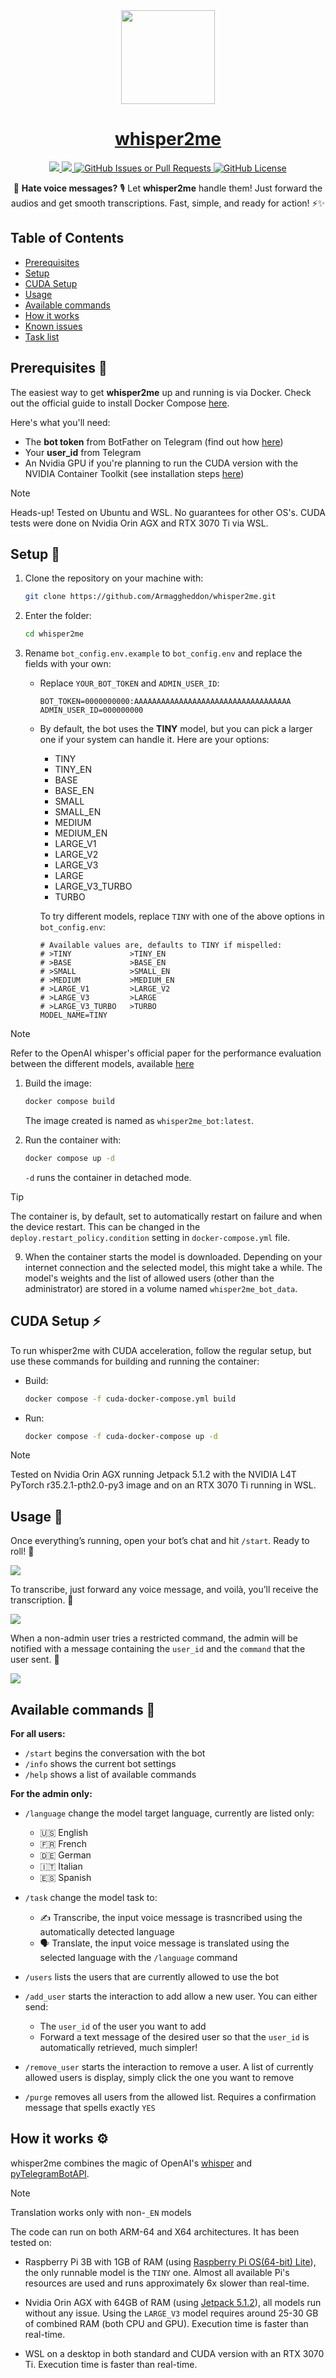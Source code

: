 <div id="top"></div>
<br/>
<br/>

<p align="center">
  <img src="./doc/images/shushing_emojy.png" width="150" height="150">
</p>

<h1 align=center>
    <a href="https://github.com/Armaggheddon/whisper2me">whisper2me</a>
</h1>

<p align="center">
<a href="https://github.com/Armaggheddon/whisper2me/commits/main">
<img src="https://img.shields.io/github/last-commit/Armaggheddon/whisper2me">
</a>
<a href="https://github.com/Armaggheddon/whisper2me">
<img src="https://img.shields.io/badge/Maintained-yes-green.svg"/>
</a>
<a href="https://github.com/Armaggheddon/whisper2me/issues">
<img alt="GitHub Issues or Pull Requests" src="https://img.shields.io/github/issues/Armaggheddon/whisper2me">
</a>
<a href="https://github.com/Armaggheddon/whisper2me/blob/main/LICENSE">
<img alt="GitHub License" src="https://img.shields.io/github/license/Armaggheddon/whisper2me"/>
</a>
<!--<a href="https://github.com/Armaggheddon/whisper2me">
<img src="https://img.shields.io/badge/Maintained%3F-no-red.svg">
</a> -->
</p>

<p align="center">
💬 <b>Hate voice messages?</b> 🎙️ Let <b>whisper2me</b> handle them! Just forward the audios and get smooth transcriptions. Fast, simple, and ready for action! ⚡✨
</p>


## Table of Contents  
* [Prerequisites](#preprequisites)
* [Setup](#setup)
* [CUDA Setup](#cuda-setup)
* [Usage](#usage)
* [Available commands](#available-commands)
* [How it works](#how-it-works)
* [Known issues](#known-issues)
* [Task list](#task-list)


## Prerequisites 🚀

The easiest way to get **whisper2me** up and running is via Docker. Check out the official guide to install Docker Compose [here](https://docs.docker.com/compose/install/).

Here's what you'll need:
- The **bot token** from BotFather on Telegram (find out how [here](https://core.telegram.org/bots/tutorial#getting-ready))
- Your **user_id** from Telegram
- An Nvidia GPU if you're planning to run the CUDA version with the NVIDIA Container Toolkit (see installation steps [here](https://docs.nvidia.com/datacenter/cloud-native/container-toolkit/latest/install-guide.html))

> [!NOTE]
> Heads-up! Tested on Ubuntu and WSL. No guarantees for other OS's. CUDA tests were done on Nvidia Orin AGX and RTX 3070 Ti via WSL.


## Setup 🔧

1. Clone the repository on your machine with:
    ```bash
    git clone https://github.com/Armaggheddon/whisper2me.git
    ```
1. Enter the folder:
    ```bash
    cd whisper2me
    ```
1. Rename `bot_config.env.example` to `bot_config.env` and replace the fields with your own:
    - Replace `YOUR_BOT_TOKEN` and `ADMIN_USER_ID`:

        ```dosini
        BOT_TOKEN=0000000000:AAAAAAAAAAAAAAAAAAAAAAAAAAAAAAAAAAA
        ADMIN_USER_ID=000000000
        ```
    - By default, the bot uses the **TINY** model, but you can pick a larger one if your system can handle it. Here are your options:
        - TINY
        - TINY_EN
        - BASE
        - BASE_EN
        - SMALL
        - SMALL_EN
        - MEDIUM
        - MEDIUM_EN
        - LARGE_V1
        - LARGE_V2
        - LARGE_V3
        - LARGE
        - LARGE_V3_TURBO
        - TURBO
    
        To try different models, replace `TINY` with one of the above options in `bot_config.env`:
        ```dosini
        # Available values are, defaults to TINY if mispelled:
        # >TINY             >TINY_EN
        # >BASE             >BASE_EN
        # >SMALL            >SMALL_EN
        # >MEDIUM           >MEDIUM_EN
        # >LARGE_V1         >LARGE_V2
        # >LARGE_V3         >LARGE
        # >LARGE_V3_TURBO   >TURBO
        MODEL_NAME=TINY
        ```
> [!NOTE]
> Refer to the OpenAI whisper's official paper for the performance evaluation between the different models, available [here](https://arxiv.org/abs/2212.04356)


1. Build the image:
    ```bash
    docker compose build
    ```
    The image created is named as `whisper2me_bot:latest`.


1. Run the container with:
    ```bash
    docker compose up -d
    ```
    `-d` runs the container in detached mode.
    
> [!TIP]
> The container is, by default, set to automatically restart on failure and when the device restart. This can be changed in the `deploy.restart_policy.condition` setting in `docker-compose.yml` file.


9. When the container starts the model is downloaded. Depending on your internet connection and the selected model, this might take a while. The model's weights and the list of allowed users (other than the administrator) are stored in a volume named `whisper2me_bot_data`.


## CUDA Setup ⚡

To run whisper2me with CUDA acceleration, follow the regular setup, but use these commands for building and running the container:

- Build:
    ```bash
    docker compose -f cuda-docker-compose.yml build
    ```

- Run:
    ```bash
    docker compose -f cuda-docker-compose up -d
    ```

> [!NOTE]
> Tested on Nvidia Orin AGX running Jetpack 5.1.2 with the NVIDIA L4T PyTorch r35.2.1-pth2.0-py3 image and on an RTX 3070 Ti running in WSL. 



## Usage 🎉

Once everything’s running, open your bot’s chat and hit `/start`. Ready to roll! 🏁

![](/doc/images/start_example.png)

To transcribe, just forward any voice message, and voilà, you’ll receive the transcription. 🚀 

![](/doc/images/test_message.png)

When a non-admin user tries a restricted command, the admin will be notified with a message containing the `user_id` and the `command` that the user sent. 🔔

![](/doc/images/admin_warning.png)


## Available commands 📝

**For all users:**
- `/start` begins the conversation with the bot
- `/info` shows the current bot settings
- `/help` shows a list of available commands

**For the admin only:**
- `/language` change the model target language, currently are listed only:
    - 🇺🇸 English
    - 🇫🇷 French
    - 🇩🇪 German
    - 🇮🇹 Italian
    - 🇪🇸 Spanish
    
- `/task` change the model task to:
    - ✍ Transcribe, the input voice message is trasncribed using the automatically detected language
    - 🗣 Translate, the input voice message is translated using the selected language with the `/language` command
    
- `/users` lists the users that are currently allowed to use the bot

- `/add_user` starts the interaction to add allow a new user. You can either send:
    - The `user_id` of the user you want to add
    - Forward a text message of the desired user so that the `user_id` is automatically retrieved, much simpler!
    
- `/remove_user` starts the interaction to remove a user. A list of currently allowed users is display, simply click the one you want to remove

- `/purge` removes all users from the allowed list. Requires a confirmation message that spells exactly `YES`



## How it works ⚙️

whisper2me combines the magic of OpenAI's [whisper](https://github.com/openai/whisper) and [pyTelegramBotAPI](https://github.com/eternnoir/pyTelegramBotAPI).

> [!NOTE]
> Translation works only with non-`_EN` models

The code can run on both ARM-64 and X64 architectures. It has been tested on:
- Raspberry Pi 3B with 1GB of RAM (using [Raspberry Pi OS(64-bit) Lite](https://www.raspberrypi.com/software/operating-systems/)), the only runnable model is the `TINY` one. Almost all available Pi's resources are used and runs approximately 6x slower than real-time.

- Nvidia Orin AGX with 64GB of RAM (using [Jetpack 5.1.2](https://developer.nvidia.com/embedded/jetpack-sdk-512)), all models run without any issue. Using the `LARGE_V3` model requires around 25-30 GB of combined RAM (both CPU and GPU). Execution time is faster than real-time.

- WSL on a desktop in both standard and CUDA version with an RTX 3070 Ti. Execution time is faster than real-time.
